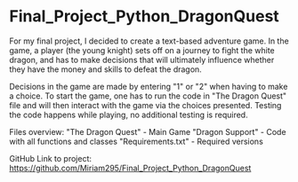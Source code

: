 # Final_Project_Python_DragonQuest

For my final project, I decided to create a text-based adventure game. 
In the game, a player (the young knight) sets off on a journey to fight the white dragon, 
and has to make decisions that will ultimately influence whether they have the money and skills to defeat the dragon. 

Decisions in the game are made by entering "1" or "2" when having to make a choice. 
To start the game, one has to run the code in "The Dragon Quest" file 
and will then interact with the game via the choices presented.
Testing the code happens while playing, no additional testing is required.

Files overview:
"The Dragon Quest" - Main Game
"Dragon Support" - Code with all functions and classes
"Requirements.txt" - Required versions


GitHub Link to project:
https://github.com/Miriam295/Final_Project_Python_DragonQuest